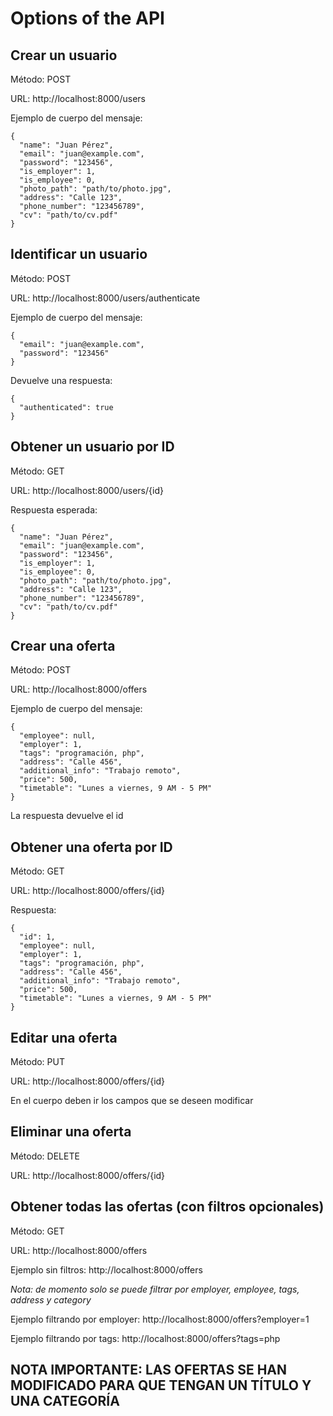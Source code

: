 # Options of the API

## Crear un usuario
Método: POST

URL: http://localhost:8000/users

Ejemplo de cuerpo del mensaje:
```
{
  "name": "Juan Pérez",
  "email": "juan@example.com",
  "password": "123456",
  "is_employer": 1,
  "is_employee": 0,
  "photo_path": "path/to/photo.jpg",
  "address": "Calle 123",
  "phone_number": "123456789",
  "cv": "path/to/cv.pdf"
}

```

## Identificar un usuario
Método: POST

URL: http://localhost:8000/users/authenticate

Ejemplo de cuerpo del mensaje:
```
{
  "email": "juan@example.com",
  "password": "123456"
}

```

Devuelve una respuesta:
```
{
  "authenticated": true
}

```

## Obtener un usuario por ID
Método: GET

URL: http://localhost:8000/users/{id}

Respuesta esperada:
```
{
  "name": "Juan Pérez",
  "email": "juan@example.com",
  "password": "123456",
  "is_employer": 1,
  "is_employee": 0,
  "photo_path": "path/to/photo.jpg",
  "address": "Calle 123",
  "phone_number": "123456789",
  "cv": "path/to/cv.pdf"
}

```

## Crear una oferta
Método: POST

URL: http://localhost:8000/offers

Ejemplo de cuerpo del mensaje:
```
{
  "employee": null,
  "employer": 1,
  "tags": "programación, php",
  "address": "Calle 456",
  "additional_info": "Trabajo remoto",
  "price": 500,
  "timetable": "Lunes a viernes, 9 AM - 5 PM"
}

```
La respuesta devuelve el id

## Obtener una oferta por ID
Método: GET

URL: http://localhost:8000/offers/{id}

Respuesta:
```
{
  "id": 1,
  "employee": null,
  "employer": 1,
  "tags": "programación, php",
  "address": "Calle 456",
  "additional_info": "Trabajo remoto",
  "price": 500,
  "timetable": "Lunes a viernes, 9 AM - 5 PM"
}

```

## Editar una oferta
Método: PUT

URL: http://localhost:8000/offers/{id}

En el cuerpo deben ir los campos que se deseen modificar

## Eliminar una oferta
Método: DELETE

URL: http://localhost:8000/offers/{id}

## Obtener todas las ofertas (con filtros opcionales)
Método: GET

URL: http://localhost:8000/offers

Ejemplo sin filtros: http://localhost:8000/offers

*Nota: de momento solo se puede filtrar por employer, employee, tags, address y category*

Ejemplo filtrando por employer: http://localhost:8000/offers?employer=1

Ejemplo filtrando por tags: http://localhost:8000/offers?tags=php


## NOTA IMPORTANTE: LAS OFERTAS SE HAN MODIFICADO PARA QUE TENGAN UN TÍTULO Y UNA CATEGORÍA


